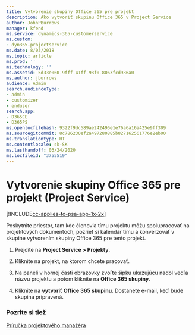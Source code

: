 ```yaml
---
title: Vytvorenie skupiny Office 365 pre projekt
description: Ako vytvoriť skupinu Office 365 v Project Service
author: JohnPBurrows
manager: kfend
ms.service: dynamics-365-customerservice
ms.custom:
- dyn365-projectservice
ms.date: 8/03/2018
ms.topic: article
ms.prod: ''
ms.technology: ''
ms.assetid: 5d33e060-9fff-41ff-93f0-8063fcd986a0
ms.author: jburrows
audience: Admin
search.audienceType:
- admin
- customizer
- enduser
search.app:
- D365CE
- D365PS
ms.openlocfilehash: 9322f9dc589ae242496e1e76a6a16a425e9ff309
ms.sourcegitcommit: 8c786230ef2a497280885b827162561776e2eb00
ms.translationtype: HT
ms.contentlocale: sk-SK
ms.lasthandoff: 03/24/2020
ms.locfileid: "3755519"
---
```

# <a name="create-an-office-365-group-for-a-project-project-service"></a>Vytvorenie skupiny Office 365 pre projekt (Project Service)

[!INCLUDE[cc-applies-to-psa-app-1x-2x](../includes/cc-applies-to-psa-app-1x-2x.md)]

Poskytnite priestor, tam kde členovia tímu projektu môžu spolupracovať na projektových dokumentoch, pozrieť si kalendár tímu a konverzovať v skupine vytvorením skupiny Office 365 pre tento projekt.  
  
1.  Prejdite na **Project Service > Projekty**.  
  
2.  Kliknite na projekt, na ktorom chcete pracovať.  
  
3.  Na paneli v hornej časti obrazovky zvoľte šípku ukazujúcu nadol vedľa názvu projektu a potom kliknite na **Office 365 skupiny**.  
  
4.  Kliknite na **vytvoriť Office 365 skupinu**. Dostanete e-mail, keď bude skupina pripravená.  
  
### <a name="see-also"></a>Pozrite si tiež  
 [Príručka projektového manažéra](../project-service/project-manager-guide.md)
